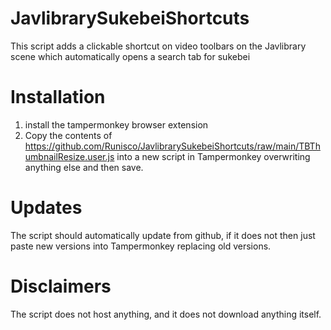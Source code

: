 # JavlibrarySukebeiShortcuts
This script adds a clickable shortcut on video toolbars on the Javlibrary scene which automatically opens a search tab for sukebei

# Installation
1. install the tampermonkey browser extension
2. Copy the contents of https://github.com/Runisco/JavlibrarySukebeiShortcuts/raw/main/TBThumbnailResize.user.js into a new script in Tampermonkey overwriting anything else and then save. 

# Updates
The script should automatically update from github, if it does not then just paste new versions into Tampermonkey replacing old versions.

# Disclaimers
The script does not host anything, and it does not download anything itself.
